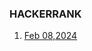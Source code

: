 
### HACKERRANK

1. [Feb 08,2024](https://github.com/VigneshbabuOfficial/java_coding_challenges/blob/master/coding_challenges/src/hackerrank/Feb022024.java)
